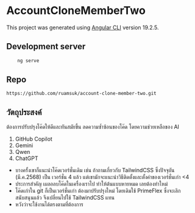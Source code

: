 # AccountCloneMemberTwo

This project was generated using [Angular CLI](https://github.com/angular/angular-cli) version 19.2.5.

## Development server

```bash
    ng serve
```

## Repo

```aiignore
https://github.com/ruamsuk/account-clone-member-two.git
```

## วัตถุประสงค์

ต้องการปรับปรุงโค๊ดให้ดีและทันสมัยขึ้น ลดความซ้ำซ้อนของโค๊ด โดยความช่วยเหลือของ AI

1. GitHub Copilot
2. Gemini
3. Qwen
4. ChatGPT

- บางครั้งเขาก็แนะนำโค๊ดเวอร์ชั่นเดิม เช่น ถ้าถามเกี่ยวกับ TailwindCSS ซึ่งปัจจุบัน (มี.ค.2568) เป็น
  เวอร์ชั่น 4 แล้ว แต่เขามักจะแนะนำวิธีติดตั้งและตั้งค่าของเวอร์ชั่นเก่า <4
- ประการสำคัญ เผลอลบโค๊ดในเครื่องเราไป ทำให้ต้นแบบหายหมด เลยต้องทำใหม่
- โค๊ดเก่าใน git ก็เป็นเวอร์ชั่นเก่า ต้องมาปรับปรุงใหม่ โดยเดิมใช้ PrimeFlex ซึ่งจะเลิกสนับสนุนแล้ว จึงเปลี่ยนไปใช้ TailwindCSS แทน
- หวังว่าจะใช้งานได้ตรงตามที่ต้องการ
